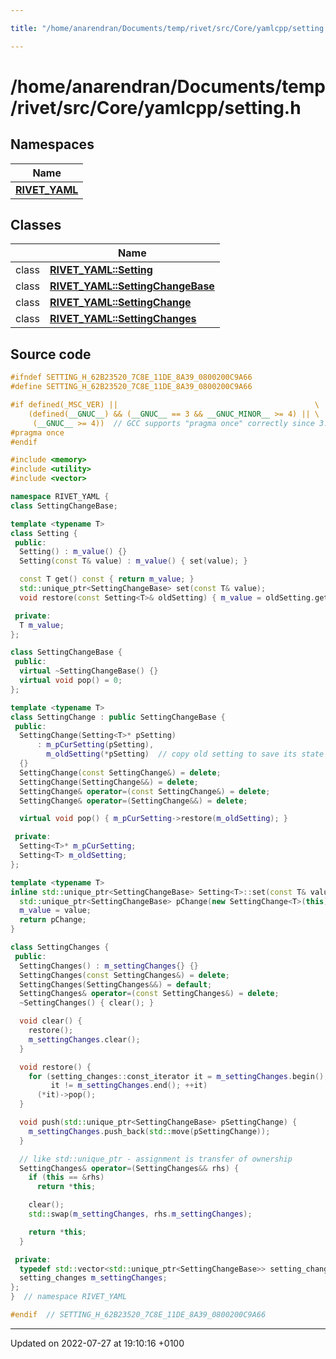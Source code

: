 ```yaml
---

title: "/home/anarendran/Documents/temp/rivet/src/Core/yamlcpp/setting.h"

---
```


# /home/anarendran/Documents/temp/rivet/src/Core/yamlcpp/setting.h



## Namespaces

| Name           |
| -------------- |
| **[RIVET_YAML](http://example.org/namespaces/namespacerivet__yaml/)**  |

## Classes

|                | Name           |
| -------------- | -------------- |
| class | **[RIVET_YAML::Setting](http://example.org/classes/classrivet__yaml_1_1setting/)**  |
| class | **[RIVET_YAML::SettingChangeBase](http://example.org/classes/classrivet__yaml_1_1settingchangebase/)**  |
| class | **[RIVET_YAML::SettingChange](http://example.org/classes/classrivet__yaml_1_1settingchange/)**  |
| class | **[RIVET_YAML::SettingChanges](http://example.org/classes/classrivet__yaml_1_1settingchanges/)**  |




## Source code

```cpp
#ifndef SETTING_H_62B23520_7C8E_11DE_8A39_0800200C9A66
#define SETTING_H_62B23520_7C8E_11DE_8A39_0800200C9A66

#if defined(_MSC_VER) ||                                            \
    (defined(__GNUC__) && (__GNUC__ == 3 && __GNUC_MINOR__ >= 4) || \
     (__GNUC__ >= 4))  // GCC supports "pragma once" correctly since 3.4
#pragma once
#endif

#include <memory>
#include <utility>
#include <vector>

namespace RIVET_YAML {
class SettingChangeBase;

template <typename T>
class Setting {
 public:
  Setting() : m_value() {}
  Setting(const T& value) : m_value() { set(value); }

  const T get() const { return m_value; }
  std::unique_ptr<SettingChangeBase> set(const T& value);
  void restore(const Setting<T>& oldSetting) { m_value = oldSetting.get(); }

 private:
  T m_value;
};

class SettingChangeBase {
 public:
  virtual ~SettingChangeBase() {}
  virtual void pop() = 0;
};

template <typename T>
class SettingChange : public SettingChangeBase {
 public:
  SettingChange(Setting<T>* pSetting)
      : m_pCurSetting(pSetting),
        m_oldSetting(*pSetting)  // copy old setting to save its state
  {}
  SettingChange(const SettingChange&) = delete;
  SettingChange(SettingChange&&) = delete;
  SettingChange& operator=(const SettingChange&) = delete;
  SettingChange& operator=(SettingChange&&) = delete;

  virtual void pop() { m_pCurSetting->restore(m_oldSetting); }

 private:
  Setting<T>* m_pCurSetting;
  Setting<T> m_oldSetting;
};

template <typename T>
inline std::unique_ptr<SettingChangeBase> Setting<T>::set(const T& value) {
  std::unique_ptr<SettingChangeBase> pChange(new SettingChange<T>(this));
  m_value = value;
  return pChange;
}

class SettingChanges {
 public:
  SettingChanges() : m_settingChanges{} {}
  SettingChanges(const SettingChanges&) = delete;
  SettingChanges(SettingChanges&&) = default;
  SettingChanges& operator=(const SettingChanges&) = delete;
  ~SettingChanges() { clear(); }

  void clear() {
    restore();
    m_settingChanges.clear();
  }

  void restore() {
    for (setting_changes::const_iterator it = m_settingChanges.begin();
         it != m_settingChanges.end(); ++it)
      (*it)->pop();
  }

  void push(std::unique_ptr<SettingChangeBase> pSettingChange) {
    m_settingChanges.push_back(std::move(pSettingChange));
  }

  // like std::unique_ptr - assignment is transfer of ownership
  SettingChanges& operator=(SettingChanges&& rhs) {
    if (this == &rhs)
      return *this;

    clear();
    std::swap(m_settingChanges, rhs.m_settingChanges);

    return *this;
  }

 private:
  typedef std::vector<std::unique_ptr<SettingChangeBase>> setting_changes;
  setting_changes m_settingChanges;
};
}  // namespace RIVET_YAML

#endif  // SETTING_H_62B23520_7C8E_11DE_8A39_0800200C9A66
```


-------------------------------

Updated on 2022-07-27 at 19:10:16 +0100
